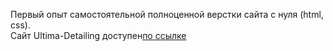 Первый опыт самостоятельной полноценной верстки сайта с нуля (html, css).<br>
Сайт Ultima-Detailing доступен<a href="https://ultima-detailing.ru">по ссылке</a>
